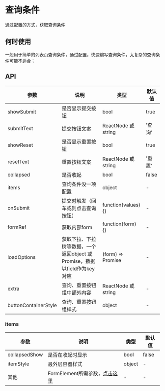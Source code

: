# 查询条件
通过配置的方式，获取查询条件

## 何时使用
一般用于简单的列表页查询条件，通过配置，快速编写查询条件，太复杂的查询条件可能不适合；

## API

参数|说明|类型|默认值
---|---|---|---
showSubmit | 是否显示提交按钮 | bool | true
submitText | 提交按钮文案 | ReactNode 或 string | '查询'
showReset | 是否显示重置按钮 | bool | true
resetText | 重置按钮文案 | ReactNode 或 string | '重置'
collapsed | 是否收起 | bool | false
items | 查询条件没一项配置 | object | -
onSubmit | 提交时触发（回车或则点击查询按钮）| function(values) {} | -
formRef | 获取内部form | function(form) {} | -
loadOptions | 获取下拉、下拉树等数据，一个返回object 或 Promise，数据以field作为key对应 | (form) => Promise | -
extra | 查询、重置按钮组中额外内容 | ReactNode 或 string | -
buttonContainerStyle | 查询、重置按钮组样式 | object | -

### items
参数|说明|类型|默认值
---|---|---|---
collapsedShow | 是否在收起时显示| bool | false
itemStyle | 最外层容器样式 | object | -
其他 | FormElement所需参数，[点击这里](/example/form-element/README.md) | - | -


